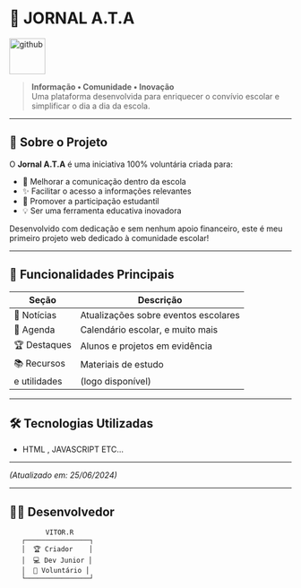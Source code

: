 # 📰 JORNAL A.T.A 

<a href="https://emoji.gg/emoji/55784-github"><img src="https://cdn3.emoji.gg/emojis/55784-github.png" width="64px" height="64px" alt="github"></a>

> **Informação • Comunidade • Inovação**  
> Uma plataforma desenvolvida para enriquecer o convívio escolar e simplificar o dia a dia da escola.

---

## 🌟 Sobre o Projeto
O **Jornal A.T.A** é uma iniciativa 100% voluntária criada para:
- 🎯 Melhorar a comunicação dentro da escola
- ✨ Facilitar o acesso a informações relevantes
- 🌱 Promover a participação estudantil
- 💡 Ser uma ferramenta educativa inovadora

Desenvolvido com dedicação e sem nenhum apoio financeiro, este é meu primeiro projeto web dedicado à comunidade escolar!

---

## 🚀 Funcionalidades Principais
| Seção          | Descrição                          |
|----------------|-----------------------------------|
| 📢 Notícias    | Atualizações sobre eventos escolares |
| 📅 Agenda      | Calendário escolar, e muito mais  |
| 🏆 Destaques   | Alunos e projetos em evidência    |
| 📚 Recursos    | Materiais de estudo
e utilidades  |    (logo disponível)

---

## 🛠️ Tecnologias Utilizadas
- HTML , JAVASCRIPT ETC...

---

  
*(Atualizado em: 25/06/2024)*

---

## 👨‍💻 Desenvolvedor
```plaintext
         VITOR.R
   ┌────────────────┐
   │  🏆 Criador    │
   │  💻 Dev Junior │
   │  🥇 Voluntário │
   └────────────────┘
